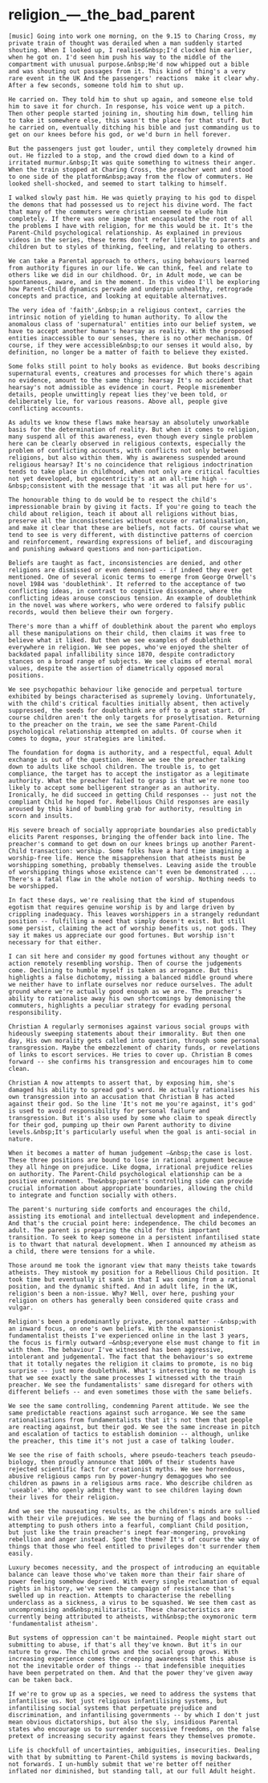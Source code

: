 <h1> religion_—_the_bad_parent </h1>

    [music] Going into work one morning, on the 9.15 to Charing Cross, my private train of thought was derailed when a man suddenly started shouting. When I looked up, I realised&nbsp;I'd clocked him earlier, when he got on. I'd seen him push his way to the middle of the compartment with unusual purpose.&nbsp;He'd now whipped out a bible and was shouting out passages from it. This kind of thing's a very rare event in the UK And the passengers' reactions  make it clear why. After a few seconds, someone told him to shut up. 

    He carried on. They told him to shut up again, and someone else told him to save it for church. In response, his voice went up a pitch. Then other people started joining in, shouting him down, telling him to take it somewhere else, this wasn't the place for that stuff. But he carried on, eventually ditching his bible and just commanding us to get on our knees before his god, or we'd burn in hell forever. 

    But the passengers just got louder, until they completely drowned him out. He fizzled to a stop, and the crowd died down to a kind of irritated murmur.&nbsp;It was quite something to witness their anger. When the train stopped at Charing Cross, the preacher went and stood to one side of the platform&nbsp;away from the flow of commuters. He looked shell-shocked, and seemed to start talking to himself. 

    I walked slowly past him. He was quietly praying to his god to dispel the demons that had possessed us to reject his divine word. The fact that many of the commuters were christian seemed to elude him completely. If there was one image that encapsulated the root of all the problems I have with religion, for me this would be it. It's the Parent-Child psychological relationship. As explained in previous videos in the series, these terms don't refer literally to parents and children but to styles of thinking, feeling, and relating to others. 

    We can take a Parental approach to others, using behaviours learned from authority figures in our life. We can think, feel and relate to others like we did in our childhood. Or, in Adult mode, we can be spontaneous, aware, and in the moment. In this video I'll be exploring how Parent-Child dynamics pervade and underpin unhealthy, retrograde concepts and practice, and looking at equitable alternatives. 

    The very idea of 'faith',&nbsp;in a religious context, carries the intrinsic notion of yielding to human authority. To allow the anomalous class of 'supernatural' entities into our belief system, we have to accept another human's hearsay as reality. With the proposed entities inaccessible to our senses, there is no other mechanism. Of course, if they were accessible&nbsp;to our senses it would also, by definition, no longer be a matter of faith to believe they existed. 

    Some folks still point to holy books as evidence. But books describing supernatural events, creatures and processes for which there's again no evidence, amount to the same thing: hearsay It's no accident that hearsay's not admissible as evidence in court. People misremember details, people unwittingly repeat lies they've been told, or deliberately lie, for various reasons. Above all, people give conflicting accounts. 

    As adults we know these flaws make hearsay an absolutely unworkable basis for the determination of reality. But when it comes to religion, many suspend all of this awareness, even though every single problem here can be clearly observed in religious contexts, especially the problem of conflicting accounts, with conflicts not only between religions, but also within them. Why is awareness suspended around religious hearsay? It's no coincidence that religious indoctrination tends to take place in childhood, when not only are critical faculties not yet developed, but egocentricity's at an all-time high --&nbsp;consistent with the message that 'it was all put here for us'. 

    The honourable thing to do would be to respect the child's impressionable brain by giving it facts. If you're going to teach the child about religion, teach it about all religions without bias, preserve all the inconsistencies without excuse or rationalisation, and make it clear that these are beliefs, not facts. Of course what we tend to see is very different, with distinctive patterns of coercion and reinforcement, rewarding expressions of belief, and discouraging and punishing awkward questions and non-participation. 

    Beliefs are taught as fact, inconsistencies are denied, and other religions are dismissed or even demonised -- if indeed they ever get mentioned. One of several iconic terms to emerge from George Orwell's novel 1984 was 'doublethink'. It referred to the acceptance of two conflicting ideas, in contrast to cognitive dissonance, where the conflicting ideas arouse conscious tension. An example of doublethink in the novel was where workers, who were ordered to falsify public records, would then believe their own forgery. 

    There's more than a whiff of doublethink about the parent who employs all these manipulations on their child, then claims it was free to believe what it liked. But then we see examples of doublethink everywhere in religion. We see popes, who've enjoyed the shelter of backdated papal infallibility since 1870, despite contradictory stances on a broad range of subjects. We see claims of eternal moral values, despite the assertion of diametrically opposed moral positions. 

    We see psychopathic behaviour like genocide and perpetual torture exhibited by beings characterised as supremely loving. Unfortunately, with the child's critical faculties initially absent, then actively suppressed, the seeds for doublethink are off to a great start. Of course children aren't the only targets for proselytisation. Returning to the preacher on the train, we see the same Parent-Child psychological relationship attempted on adults. Of course when it comes to dogma, your strategies are limited. 

    The foundation for dogma is authority, and a respectful, equal Adult exchange is out of the question. Hence we see the preacher talking down to adults like school children. The trouble is, to get compliance, the target has to accept the instigator as a legitimate authority. What the preacher failed to grasp is that we're none too likely to accept some belligerent stranger as an authority. Ironically, he did succeed in getting Child responses -- just not the compliant Child he hoped for. Rebellious Child responses are easily aroused by this kind of bumbling grab for authority, resulting in scorn and insults. 

    His severe breach of socially appropriate boundaries also predictably elicits Parent responses, bringing the offender back into line. The preacher's command to get down on our knees brings up another Parent-Child transaction: worship. Some folks have a hard time imagining a worship-free life. Hence the misapprehension that atheists must be worshipping something, probably themselves. Leaving aside the trouble of worshipping things whose existence can't even be demonstrated .... There's a fatal flaw in the whole notion of worship. Nothing needs to be worshipped. 

    In fact these days, we're realising that the kind of stupendous egotism that requires genuine worship is by and large driven by crippling inadequacy. This leaves worshippers in a strangely redundant position -- fulfilling a need that simply doesn't exist. But still some persist, claiming the act of worship benefits us, not gods. They say it makes us appreciate our good fortunes. But worship isn't necessary for that either. 

    I can sit here and consider my good fortunes without any thought or action remotely resembling worship. Then of course the judgements come. Declining to humble myself is taken as arrogance. But this highlights a false dichotomy, missing a balanced middle ground where we neither have to inflate ourselves nor reduce ourselves. The adult ground where we're actually good enough as we are. The preacher's ability to rationalise away his own shortcomings by demonising the commuters, highlights a peculiar strategy for evading personal responsibility. 

    Christian A regularly sermonises against various social groups with hideously sweeping statements about their immorality. But then one day, His own morality gets called into question, through some personal transgression. Maybe the embezzlement of charity funds, or revelations of links to escort services. He tries to cover up. Christian B comes forward -- she confirms his transgression and encourages him to come clean. 

    Christian A now attempts to assert that, by exposing him, she's damaged his ability to spread god's word. He actually rationalises his own transgression into an accusation that Christian B has acted against their god. So the line 'It's not me you're against, it's god' is used to avoid responsibility for personal failure and transgression. But it's also used by some who claim to speak directly for their god, pumping up their own Parent authority to divine levels.&nbsp;It's particularly useful when the goal is anti-social in nature. 

    When it becomes a matter of human judgement —&nbsp;the case is lost. These three positions are bound to lose in rational argument because they all hinge on prejudice. Like dogma, irrational prejudice relies on authority. The Parent-Child psychological elationship can be a positive environment. The&nbsp;parent's controlling side can provide crucial information about appropriate boundaries, allowing the child to integrate and function socially with others. 

    The parent's nurturing side comforts and encourages the child, assisting its emotional and intellectual development and independence. And that's the crucial point here: independence. The child becomes an adult. The parent is preparing the child for this important transition. To seek to keep someone in a persistent infantilised state is to thwart that natural development. When I announced my atheism as a child, there were tensions for a while. 

    Those around me took the ignorant view that many theists take towards atheists. They mistook my position for a Rebellious Child position. It took time but eventually it sank in that I was coming from a rational position, and the dynamic shifted. And in adult life, in the UK, religion's been a non-issue. Why? Well, over here, pushing your religion on others has generally been considered quite crass and vulgar. 

    Religion's been a predominantly private, personal matter --&nbsp;with an inward focus, on one's own beliefs. With the expansionist fundamentalist theists I've experienced online in the last 3 years, the focus is firmly outward —&nbsp;everyone else must change to fit in with them. The behaviour I've witnessed has been aggressive, intolerant and judgemental. The fact that the behaviour's so extreme that it totally negates the religion it claims to promote, is no big surprise -- just more doublethink. What's interesting to me though is that we see exactly the same processes I witnessed with the train preacher. We see the fundamentalists' same disregard for others with different beliefs -- and even sometimes those with the same beliefs. 

    We see the same controlling, condemning Parent attitude. We see the same predictable reactions against such arrogance. We see the same rationalisations from fundamentalists that it's not them that people are reacting against, but their god. We see the same increase in pitch and escalation of tactics to establish dominion -- although, unlike the preacher, this time it's not just a case of talking louder. 

    We see the rise of faith schools, where pseudo-teachers teach pseudo-biology, then proudly announce that 100% of their students have rejected scientific fact for creationist myths. We see horrendous, abusive religious camps run by power-hungry demagogues who see children as pawns in a religious arms race. Who describe children as 'useable'. Who openly admit they want to see children laying down their lives for their religion. 

    And we see the nauseating results, as the children's minds are sullied with their vile prejudices. We see the burning of flags and books -- attempting to push others into a fearful, compliant Child position, but just like the train preacher's inept fear-mongering, provoking rebellion and anger instead. Spot the theme? It's of course the way of things that those who feel entitled to privileges don't surrender them easily. 

    Luxury becomes necessity, and the prospect of introducing an equitable balance can leave those who've taken more than their fair share of power feeling somehow deprived. With every single reclamation of equal rights in history, we've seen the campaign of resistance that's swelled up in reaction. Attempts to characterise the rebelling underclass as a sickness, a virus to be squashed. We see them cast as uncompromising and&nbsp;militaristic. These characteristics are currently being attributed to atheists, with&nbsp;the oxymoronic term 'fundamentalist atheism'. 

    But systems of oppression can't be maintained. People might start out submitting to abuse, if that's all they've known. But it's in our nature to grow. The child grows and the social group grows. With increasing experience comes the creeping awareness that this abuse is not the inevitable order of things -- that indefensible inequities have been perpetrated on them. And that the power they've given away can be taken back. 

    If we're to grow up as a species, we need to address the systems that infantilise us. Not just religious infantilising systems, but infantilising social systems that perpetuate prejudice and discrimination, and infantilising governments -- by which I don't just mean obvious dictatorships, but also the sly, insidious Parental states who encourage us to surrender successive freedoms, on the false pretext of increasing security against fears they themselves promote. 

    Life is chockfull of uncertainties, ambiguities, insecurities. Dealing with that by submitting to Parent-Child systems is moving backwards, not forwards. I un-humbly submit that we're better off neither inflated nor diminished, but standing tall, at our full Adult height. 